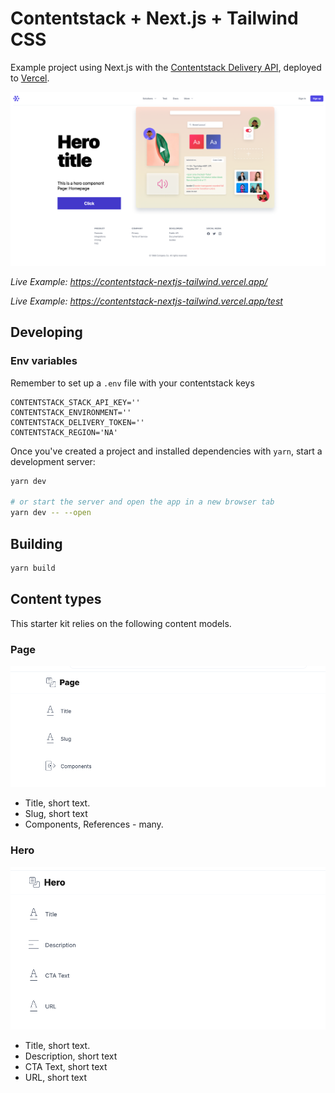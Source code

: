 # Contentstack + Next.js + Tailwind CSS

Example project using Next.js with the [Contentstack Delivery API](https://www.contentstack.com/docs/developers/apis/content-delivery-api/), deployed to [Vercel](https://vercel.com).

![web](./public/web.png)

_Live Example: https://contentstack-nextjs-tailwind.vercel.app/_

_Live Example: https://contentstack-nextjs-tailwind.vercel.app/test_

## Developing

### Env variables

Remember to set up a `.env` file with your contentstack keys

```env
CONTENTSTACK_STACK_API_KEY=''
CONTENTSTACK_ENVIRONMENT=''
CONTENTSTACK_DELIVERY_TOKEN=''
CONTENTSTACK_REGION='NA'
```

Once you've created a project and installed dependencies with `yarn`, start a development server:

```bash
yarn dev

# or start the server and open the app in a new browser tab
yarn dev -- --open
```

## Building

```bash
yarn build
```

## Content types

This starter kit relies on the following content models.

### Page

![Page content model](./public/page.png)

- Title, short text.
- Slug, short text
- Components, References - many.

### Hero

![Hero content model](./public/hero.png)

- Title, short text.
- Description, short text
- CTA Text, short text
- URL, short text
